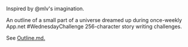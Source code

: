 Inspired by @mlv's imagination.

An outline of a small part of a universe dreamed up during once-weekly App.net \#WednesdayChallenge 256-character story writing challenges.

See [Outline.md.](Outline.md)
